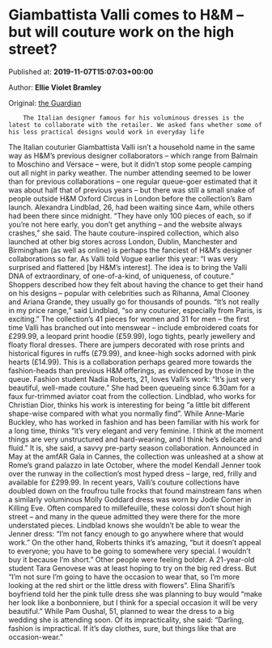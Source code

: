 
# Giambattista Valli comes to H&M – but will couture work on the high street?

Published at: **2019-11-07T15:07:03+00:00**

Author: **Ellie Violet Bramley**

Original: [the Guardian](https://www.theguardian.com/fashion/2019/nov/07/giambattista-valli-comes-to-hm-but-will-couture-work-on-the-high-street)


        The Italian designer famous for his voluminous dresses is the latest to collaborate with the retailer. We asked fans whether some of his less practical designs would work in everyday life
      
The Italian couturier Giambattista Valli isn’t a household name in the same way as H&M’s previous designer collaborators – which range from Balmain to Moschino and Versace – were, but it didn’t stop some people camping out all night in parky weather.
The number attending seemed to be lower than for previous collaborations – one regular queue-goer estimated that it was about half that of previous years – but there was still a small snake of people outside H&M Oxford Circus in London before the collection’s 8am launch.
Alexandra Lindblad, 26, had been waiting since 4am, while others had been there since midnight. “They have only 100 pieces of each, so if you’re not here early, you don’t get anything – and the website always crashes,” she said.
The haute couture-inspired collection, which also launched at other big stores across London, Dublin, Manchester and Birmingham (as well as online) is perhaps the fanciest of H&M’s designer collaborations so far. As Valli told Vogue earlier this year: “I was very surprised and flattered [by H&M’s interest]. The idea is to bring the Valli DNA of extraordinary, of one-of-a-kind, of uniqueness, of couture.”
Shoppers described how they felt about having the chance to get their hand on his designs – popular with celebrities such as Rihanna, Amal Clooney and Ariana Grande, they usually go for thousands of pounds. “It’s not really in my price range,” said Lindblad, “so any couturier, especially from Paris, is exciting.”
The collection’s 41 pieces for women and 31 for men – the first time Valli has branched out into menswear – include embroidered coats for £299.99, a leopard print hoodie (£59.99), logo tights, pearly jewellery and floaty floral dresses. There are jumpers decorated with rose prints and historical figures in ruffs (£79.99), and knee-high socks adorned with pink hearts (£14.99).
This is a collaboration perhaps geared more towards the fashion-heads than previous H&M offerings, as evidenced by those in the queue. Fashion student Nadia Roberts, 21, loves Valli’s work: “It’s just very beautiful, well-made couture.” She had been queueing since 6.30am for a faux fur-trimmed aviator coat from the collection.
Lindblad, who works for Christian Dior, thinks his work is interesting for being “a little bit different shape-wise compared with what you normally find”. While Anne-Marie Buckley, who has worked in fashion and has been familiar with his work for a long time, thinks “it’s very elegant and very feminine. I think at the moment things are very unstructured and hard-wearing, and I think he’s delicate and fluid.” It is, she said, a savvy pre-party season collaboration.
Announced in May at the amfAR Gala in Cannes, the collection was unleashed at a show at Rome’s grand palazzo in late October, where the model Kendall Jenner took over the runway in the collection’s most hyped dress – large, red, frilly and available for £299.99.
In recent years, Valli’s couture collections have doubled down on the froufrou tulle frocks that found mainstream fans when a similarly voluminous Molly Goddard dress was worn by Jodie Comer in Killing Eve. Often compared to millefeuille, these colossi don’t shout high street – and many in the queue admitted they were there for the more understated pieces. Lindblad knows she wouldn’t be able to wear the Jenner dress: “I’m not fancy enough to go anywhere where that would work.” On the other hand, Roberts thinks it’s amazing, “but it doesn’t appeal to everyone; you have to be going to somewhere very special. I wouldn’t buy it because I’m short.”
Other people were feeling bolder. A 21-year-old student Tara Genovese was at least hoping to try on the big red dress. But “I’m not sure I’m going to have the occasion to wear that, so I’m more looking at the red shirt or the little dress with flowers”.
Elina Sharifi’s boyfriend told her the pink tulle dress she was planning to buy would “make her look like a bonbonniere, but I think for a special occasion it will be very beautiful.” While Pam Oushal, 51, planned to wear the dress to a big wedding she is attending soon. Of its impracticality, she said: “Darling, fashion is impractical. If it’s day clothes, sure, but things like that are occasion-wear.”
